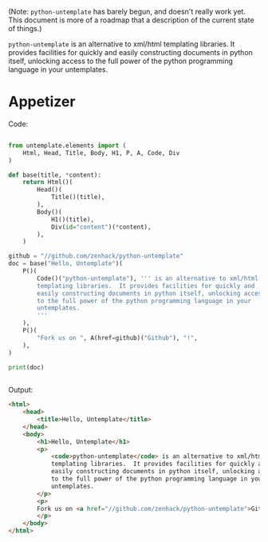(Note: `python-untemplate` has barely begun, and doesn't really work yet. This 
document is more of a roadmap that a description of the current state of 
things.)

`python-untemplate` is an alternative to xml/html templating libraries.  It 
provides facilities for quickly and easily constructing documents in python 
itself, unlocking access to the full power of the python programming language 
in your untemplates.

# Appetizer

Code:

```python

from untemplate.elements import (
    Html, Head, Title, Body, H1, P, A, Code, Div
)

def base(title, *content):
    return Html()(
        Head()(
            Title()(title),
        ),
        Body()(
            H1()(title),
            Div(id="content")(*content),
        ),
    )

github = "//github.com/zenhack/python-untemplate"
doc = base("Hello, Untemplate")(
    P()(
        Code()("python-untemplate"), ''' is an alternative to xml/html 
        templating libraries.  It provides facilities for quickly and
        easily constructing documents in python itself, unlocking access 
        to the full power of the python programming language in your
        untemplates.
        '''
    ),
    P()(
        "Fork us on ", A(href=github)("Github"), "!",
    ),
)

print(doc)
     

```

Output:

```html
<html>
    <head>
        <title>Hello, Untemplate</title>
    </head>
    <body>
        <h1>Hello, Untemplate</h1>
        <p>
            <code>python-untemplate</code> is an alternative to xml/html 
            templating libraries.  It provides facilities for quickly and
            easily constructing documents in python itself, unlocking access 
            to the full power of the python programming language in your
            untemplates.
        </p>
        <p>
        Fork us on <a href="//github.com/zenhack/python-untemplate">Github</a>!
        </p>
    </body>
</html>
        
```
